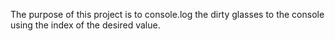 The purpose of this project is to console.log the dirty glasses to the console using 
the index of the desired value.